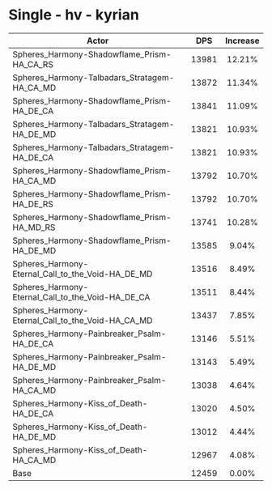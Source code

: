 # Single - hv - kyrian
| Actor | DPS | Increase |
|---|:---:|:---:|
|Spheres_Harmony-Shadowflame_Prism-HA_CA_RS|13981|12.21%|
|Spheres_Harmony-Talbadars_Stratagem-HA_CA_MD|13872|11.34%|
|Spheres_Harmony-Shadowflame_Prism-HA_DE_CA|13841|11.09%|
|Spheres_Harmony-Talbadars_Stratagem-HA_DE_MD|13821|10.93%|
|Spheres_Harmony-Talbadars_Stratagem-HA_DE_CA|13821|10.93%|
|Spheres_Harmony-Shadowflame_Prism-HA_CA_MD|13792|10.70%|
|Spheres_Harmony-Shadowflame_Prism-HA_DE_RS|13792|10.70%|
|Spheres_Harmony-Shadowflame_Prism-HA_MD_RS|13741|10.28%|
|Spheres_Harmony-Shadowflame_Prism-HA_DE_MD|13585|9.04%|
|Spheres_Harmony-Eternal_Call_to_the_Void-HA_DE_MD|13516|8.49%|
|Spheres_Harmony-Eternal_Call_to_the_Void-HA_DE_CA|13511|8.44%|
|Spheres_Harmony-Eternal_Call_to_the_Void-HA_CA_MD|13437|7.85%|
|Spheres_Harmony-Painbreaker_Psalm-HA_DE_CA|13146|5.51%|
|Spheres_Harmony-Painbreaker_Psalm-HA_DE_MD|13143|5.49%|
|Spheres_Harmony-Painbreaker_Psalm-HA_CA_MD|13038|4.64%|
|Spheres_Harmony-Kiss_of_Death-HA_DE_CA|13020|4.50%|
|Spheres_Harmony-Kiss_of_Death-HA_DE_MD|13012|4.44%|
|Spheres_Harmony-Kiss_of_Death-HA_CA_MD|12967|4.08%|
|Base|12459|0.00%|

